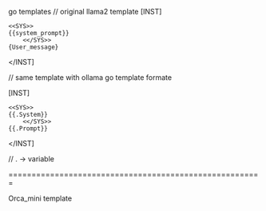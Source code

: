 
go templates
// original llama2 template
[INST]

	<<SYS>>
	{{system_prompt}}
		<</SYS>>
	{User_message}
</INST]

// same template with ollama go template formate

[INST]

	<<SYS>>
	{{.System}}
		<</SYS>>
	{{.Prompt}}
</INST]

// . -> variable 

=======================================================

Orca_mini template



